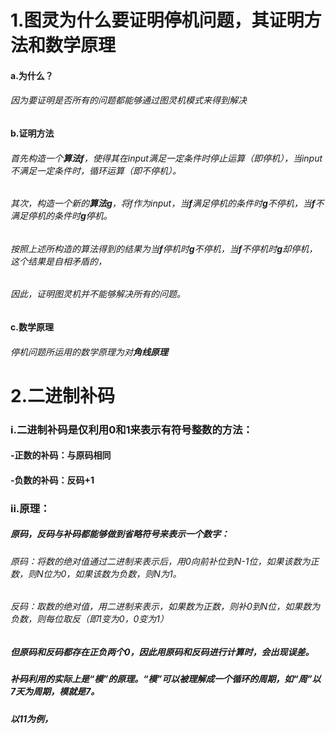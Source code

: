 # 1.图灵为什么要证明停机问题，其证明方法和数学原理
#### a.为什么？
###### 因为要证明是否所有的问题都能够通过图灵机模式来得到解决
#### b.证明方法
###### 首先构造一个**算法f**，使得其在input满足一定条件时停止运算（即停机），当input不满足一定条件时，循环运算（即不停机）。
###### 其次，构造一个新的**算法g**，将f作为input，当**f**满足停机的条件时**g**不停机，当**f**不满足停机的条件时**g**停机。
###### 按照上述所构造的算法得到的结果为当**f**停机时**g**不停机，当**f**不停机时**g**却停机，这个结果是自相矛盾的，
###### 因此，证明图灵机并不能够解决所有的问题。
#### c.数学原理
###### 停机问题所运用的数学原理为对**角线原理**


# 2.二进制补码
### i.二进制补码是仅利用0和1来表示**有符号整数**的方法：
#### -正数的补码：与原码相同
#### -负数的补码：反码+1
### ii.原理：
##### 原码，反码与补码都能够做到省略符号来表示一个数字：
###### 原码：将数的绝对值通过二进制来表示后，用0向前补位到N-1位，如果该数为正数，则N位为0，如果该数为负数，则N为1。
###### 反码：取数的绝对值，用二进制来表示，如果数为正数，则补0到N位，如果数为负数，则每位取反（即1变为0，0变为1）
##### 但原码和反码都存在正负两个0，因此用原码和反码进行计算时，会出现误差。
##### 补码利用的实际上是“模”的原理。“模”可以被理解成一个循环的周期，如“周”以7天为周期，模就是7。
##### 以11为例，

